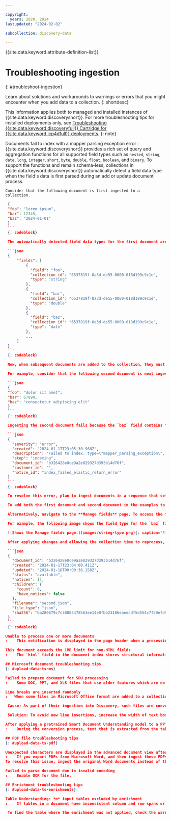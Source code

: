 ```yaml
---

copyright:
  years: 2020, 2024
lastupdated: "2024-02-02"

subcollection: discovery-data

---
```


{{site.data.keyword.attribute-definition-list}}

# Troubleshooting ingestion
{: #troubleshoot-ingestion}

Learn about solutions and workarounds to warnings or errors that you might encounter when you add data to a collection.
{: shortdesc}

This information applies both to managed and installed instances of {{site.data.keyword.discoveryshort}}. For more troubleshooting tips for installed deployments only, see [Troubleshooting {{site.data.keyword.discoveryfull}} Cartridge for {{site.data.keyword.icp4dfull}} deployments](/docs/discovery-data?topic=discovery-data-troubleshoot).
{: note}

Documents fail to index with a mapper parsing exception error
:    {{site.data.keyword.discoveryshort}} provides a rich set of query and aggregation functions for all supported field types such as `nested`, `string`, `date`, `long`, `integer`, `short`, `byte`, `double`, `float`, `boolean`, and `binary`. To support the functions and remain schema-less, collections in {{site.data.keyword.discoveryshort}} automatically detect a field data type when the field's data is first parsed during an add or update document process.

    Consider that the following document is first ingested to a collection.
    
   ```json
    {
    "foo": "lorem ipsum",
    "bar": 12345,
    "baz": "2024-01-01"
    }
    ```
    {: codeblock}

    The automatically detected field data types for the first document are shown in the following response of the `List fields` method. For more information, see [List fields](https://{DomainName}/apidocs/discovery-data#listfields){: external} in the API reference. 

    ```json
    {
        "fields": [
            {
              "field": "foo",
              "collection_id": "6537819f-8a3d-de55-0000-018d199c9c1e",
              "type": "string"
            },
            {
              "field": "bar",
              "collection_id": "6537819f-8a3d-de55-0000-018d199c9c1e",
              "type": "double"
            },
            {
              "field": "baz",
              "collection_id": "6537819f-8a3d-de55-0000-018d199c9c1e",
              "type": "date"
            },
            ...
        ]
    }
    ```
    {: codeblock}

    Now, when subsequent documents are added to the collection, they must have field data that is supported by each automatically detected field type from the first document, or must not have that field at all. If a subsequent document contains field data that is not supported by the respective field type, then {{site.data.keyword.discoveryshort}} fails to index the entire document and a `mapper_parsing_exception` error occurs.

    For example, consider that the following second document is next ingested to the same collection:

    ```json
    {
    "foo": "dolor sit amet",
    "bar": 67890,
    "baz": "consectetur adipiscing elit"
    }
    ```
    {: codeblock}

    Ingesting the second document fails because the `baz` field contains field data (`consectetur adipiscing elit`) that cannot be parsed as `date`, which is the automatically detected field type for the `baz` field from the first document ingestion process. The unsupported field data for the `baz` field results in the following `mapper parsing exception` error.

    ```json
    {
      "severity": "error",
      "created": "2024-01-17T23:05:30.968Z",
      "description": "Failed to index. type=\"mapper_parsing_exception\", reason=\"failed to parse field [baz] of type [date] in document with id 'b326428e0ce9a2e829327d393b14d76f'. \"",
      "step": "indexing",
      "document_id": "b326428e0ce9a2e829327d393b14d76f",
      "customer_id": "",
      "notice_id": "index_failed_elastic_return_error"
    }
    ```
    {: codeblock}

    To resolve this error, plan to ingest documents in a sequence that sets the automatically detected field types to more permissive field types such as `string`.

    To add both the first document and second document in the examples to the same collection, you must set the `baz` field data type to the more permissive `string` field type. To do so, you can reverse the order in which the documents are ingested to the collection. So, when the collection first parses the `baz` field, the field type is automatically detected as `string`. In general, the `string` field type accepts any data format.

    Alternatively, navigate to the **Manage fields** page. To access the **Manage fields** page, click the **Manage collections** icon in the navigation panel, open the collection, and then click the **Manage fields** tab. You can change the field type of top-level fields to more permissive types such as `string` in the **Manage fields** page and then reprocess the collection. If the field type is already selected as `string`, choose a different field type and select `string` again, then click **Apply changes and reprocess**.

    For example, the following image shows the field type for the `baz` field.

    ![Shows the Manage fields page.](images/string-type.png){: caption="Figure 1. Manage fields page" caption-side="bottom"}

    After applying changes and allowing the collection time to reprocess, you can ingest the second document in the example successfully to the same collection. For example, the following response from the `Get document details` method shows that the second document is ingested successfully. For more information, see [Get document details](https://{DomainName}/apidocs/discovery-data#getdocument){: external} in the API reference. 

    ```json
    {
      "document_id": "b326428e0ce9a2e829327d393b14d76f",
      "created": "2024-01-17T23:04:00.411Z",
      "updated": "2024-01-18T00:00:36.158Z",
      "status": "available",
      "notices": [],
      "children": {
        "count": 0,
        "have_notices": false
      },
      "filename": "second.json",
      "file_type": "json",
      "sha256": "ba280879c7c30885478563ee14e0fbb23186eaeecdf5d554c7f50efd9bab4a35"
    }
    ```
    {: codeblock}

Unable to process one or more documents
:    This notification is displayed in the page header when a processing delay of any kind occurs in any project across the entire service instance. If the message is displayed while you are adding data to a collection, you can ignore it. If any problems occur that are related to the creation of your collection, a message is displayed in the *Activity* page for the collection. Check there for any pertinent messages.

This document exceeds the 1MB limit for non-HTML fields
:    The `html` field in the document index stores structural information about the document. If you add a single document with complex tables, images, or other objects that need to be represented in HTML, you might hit the size limit for this field. To work around this issue, consider breaking the source file up into 2 or more smaller files, and then add the files to the same collection separately so that you can apply enrichments and search them together.

## Microsoft document troubleshooting tips
{: #upload-data-ts-ms}

Failed to prepare document for SDU processing
:    Some DOC, PPT, and XLS files that use older features which are no longer supported by Microsoft Office can cause ingestion issues. If you encounter this issue, open the file in a more recent version of Microsoft Office and convert the file to the DOCX, PPTX, or XLSX format respectively, and then upload the DOCX, PPTX, or XLSX file.

Line breaks are inserted randomly
:   When some files in Microsoft Office format are added to a collection, line breaks are inserted seemingly at random to the text that is stored in the `html` field in the collection's index. The unexpected line breaks can impact the efficiency of enrichments, such as custom rule recognition.

    Cause: As part of their ingestion into Discovery, such files are converted from Office format to PDF format. When the conversion happens, textual content is sometimes lost due to the nature of a PDF file. While the new lines appear to be added at random, they typically get inserted in areas where text wraps in the original document, such as in narrow text boxes or to accommodate other inline elements, such as images or diagrams.

    Solution: To avoid new line insertions, increase the width of text boxes in the original document. If the original document has a section where text wraps to accommodate an inline element, such as an image, move the image so that it is situated in its own section and the nearby text doesn't need to wrap around it. To test whether your fixes address the issue, you can convert the original file to a PDF file to check for unexpected carriage returns in the text.

After applying a pretrained Smart Document Understanding model to a PPT file, table boundaries are not recognized properly
:    During the conversion process, text that is extracted from the table is confused with text that is outside the table in some PPT pages. This issue is more likely to occur in tables with a lot of text and that have footnotes displayed just outside the table border. If you encounter this issue, export the PPT file as a PDF file, and then upload the PDF file instead. Apply a user-trained Smart Document Understanding (SDU) model to the document, and then use the SDU tool to identify the tables in the document. The resulting model handles table boundaries properly and can extract text from the tables cleanly.

## PDF file troubleshooting tips
{: #upload-data-ts-pdf}

Unexpected characters are displayed in the advanced document view after ingesting PDFs exported from Word
:    If you export PDFs from Microsoft Word, and then ingest these PDFs, certain characters such as `tt` and `ti` in the PDFs are replaced with unexpected characters when you view using the **Text** option in the advanced document view.
To resolve this issue, ingest the original Word documents instead of the exported PDFs.

Failed to parse document due to invalid encoding
:    Enable OCR for the file.

## Enrichment troubleshooting tips
{: #upload-data-ts-enrichments}

Table Understanding: *n* input tables excluded by enrichment
:    If tables in a document have inconsistent column and row spans or are too large for the system to process completely, the table understanding enrichment is not applied to them. Information from such tables cannot be returned in search results. If you want the table understanding enrichment to be applied to a table that was skipped, consider editing the table. Change a table with inconsistent column and row spans to have a simpler table format. Split a large table into many smaller tables.

    To find the table where the enrichment was not applied, check the warning message. It lists the character offsets where the table begins and ends in the HTML representation of the document. To see the full warning message and get the document ID, click **View all**, and then make a note of the document ID. From the *Improve and customize* page, submit an empty search query to return all of the indexed documents. Look for the document ID. (You can change the search result settings to show the document ID as the result title.) Click the **View passage in document** link for your document, and then click **Open advanced view**. Choose to view the document as JSON and then look for the `html` field. Copy and paste the HTML representation of the document into a text editor. Look for the character offsets that were listed in the original warning message to find the table.
